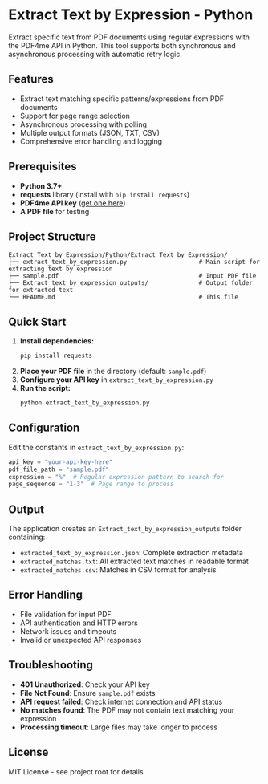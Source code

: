 # Extract Text by Expression - Python

Extract specific text from PDF documents using regular expressions with the PDF4me API in Python. This tool supports both synchronous and asynchronous processing with automatic retry logic.

## Features

- Extract text matching specific patterns/expressions from PDF documents
- Support for page range selection
- Asynchronous processing with polling
- Multiple output formats (JSON, TXT, CSV)
- Comprehensive error handling and logging

## Prerequisites

- **Python 3.7+**
- **requests** library (install with `pip install requests`)
- **PDF4me API key** ([get one here](https://dev.pdf4me.com/dashboard/#/api-keys/))
- **A PDF file** for testing

## Project Structure

```
Extract Text by Expression/Python/Extract Text by Expression/
├── extract_text_by_expression.py                    # Main script for extracting text by expression
├── sample.pdf                                       # Input PDF file
├── Extract_text_by_expression_outputs/              # Output folder for extracted text
└── README.md                                        # This file
```

## Quick Start

1. **Install dependencies:**
   ```bash
   pip install requests
   ```
2. **Place your PDF file** in the directory (default: `sample.pdf`)
3. **Configure your API key** in `extract_text_by_expression.py`
4. **Run the script:**
   ```bash
   python extract_text_by_expression.py
   ```

## Configuration

Edit the constants in `extract_text_by_expression.py`:

```python
api_key = "your-api-key-here"
pdf_file_path = "sample.pdf"
expression = "%"  # Regular expression pattern to search for
page_sequence = "1-3"  # Page range to process
```

## Output

The application creates an `Extract_text_by_expression_outputs` folder containing:
- `extracted_text_by_expression.json`: Complete extraction metadata
- `extracted_matches.txt`: All extracted text matches in readable format
- `extracted_matches.csv`: Matches in CSV format for analysis

## Error Handling

- File validation for input PDF
- API authentication and HTTP errors
- Network issues and timeouts
- Invalid or unexpected API responses

## Troubleshooting

- **401 Unauthorized**: Check your API key
- **File Not Found**: Ensure `sample.pdf` exists
- **API request failed**: Check internet connection and API status
- **No matches found**: The PDF may not contain text matching your expression
- **Processing timeout**: Large files may take longer to process

## License

MIT License - see project root for details 